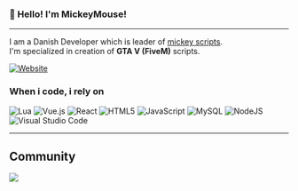 ### 👋 Hello! I'm MickeyMouse!
<hr>

I am a Danish Developer which is leader of [mickey scripts](https://mickey-scripts.tebex.io/). <br>
I'm specialized in creation of **GTA V (FiveM)** scripts.

[![Website](https://img.shields.io/badge/website-000000?style=for-the-badge&logo=website&logoColor=white)](https://mickey-scripts.tebex.io/)

### When i code, i rely on
![Lua](https://img.shields.io/badge/lua-%232C2D72.svg?style=for-the-badge&logo=lua&logoColor=white) ![Vue.js](https://img.shields.io/badge/vuejs-%2335495e.svg?style=for-the-badge&logo=vuedotjs&logoColor=%234FC08D) ![React](https://shields.io/badge/react-black?logo=react&style=for-the-badge) ![HTML5](https://img.shields.io/badge/html5-%23E34F26.svg?style=for-the-badge&logo=html5&logoColor=white) ![JavaScript](https://img.shields.io/badge/javascript-%23323330.svg?style=for-the-badge&logo=javascript&logoColor=%23F7DF1E) ![MySQL](https://img.shields.io/badge/mysql-4479A1.svg?style=for-the-badge&logo=mysql&logoColor=white) ![NodeJS](https://img.shields.io/badge/node.js-6DA55F?style=for-the-badge&logo=node.js&logoColor=white) ![Visual Studio Code](https://img.shields.io/badge/Visual%20Studio%20Code-0078d7.svg?style=for-the-badge&logo=visual-studio-code&logoColor=white)


<hr>

## Community
<p><a href="https://discord.gg/kTqPMztxJy">
  <img src="https://img.shields.io/discord/1301886866282512415?style=for-the-badge&logo=discord&labelColor=7289da&logoColor=white&color=2c2f33&label=Discord"/>
</a></p>
